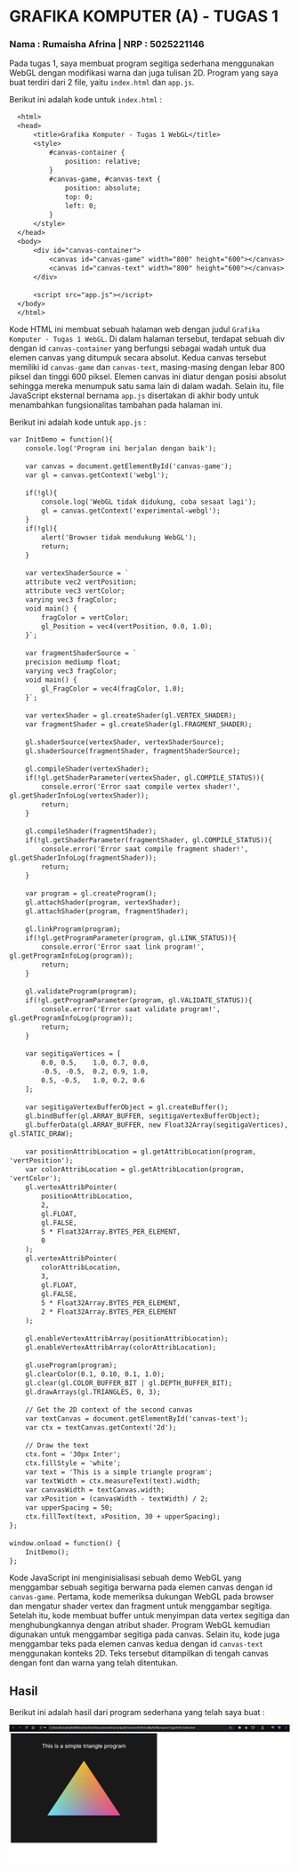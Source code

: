 # GRAFIKA KOMPUTER (A) - TUGAS 1

### Nama : Rumaisha Afrina | NRP : 5025221146


Pada tugas 1, saya membuat program segitiga sederhana menggunakan WebGL dengan modifikasi warna dan juga tulisan 2D. Program yang saya buat terdiri dari 2 file, yaitu `index.html` dan `app.js`. 

Berikut ini adalah kode untuk `index.html` :
```
  <html>
  <head>
      <title>Grafika Komputer - Tugas 1 WebGL</title>
      <style>
          #canvas-container {
              position: relative;
          }
          #canvas-game, #canvas-text {
              position: absolute;
              top: 0;
              left: 0;
          }
      </style>
  </head>
  <body>
      <div id="canvas-container">
          <canvas id="canvas-game" width="800" height="600"></canvas>
          <canvas id="canvas-text" width="800" height="600"></canvas>
      </div>
  
      <script src="app.js"></script>
  </body>
  </html>
```

Kode HTML ini membuat sebuah halaman web dengan judul `Grafika Komputer - Tugas 1 WebGL`. Di dalam halaman tersebut, terdapat sebuah div dengan id `canvas-container` yang berfungsi sebagai wadah untuk dua elemen canvas yang ditumpuk secara absolut. Kedua canvas tersebut memiliki id `canvas-game` dan `canvas-text`, masing-masing dengan lebar 800 piksel dan tinggi 600 piksel. Elemen canvas ini diatur dengan posisi absolut sehingga mereka menumpuk satu sama lain di dalam wadah. Selain itu, file JavaScript eksternal bernama `app.js` disertakan di akhir body untuk menambahkan fungsionalitas tambahan pada halaman ini.

Berikut ini adalah kode untuk `app.js` : 

```
var InitDemo = function(){
    console.log('Program ini berjalan dengan baik');

    var canvas = document.getElementById('canvas-game');
    var gl = canvas.getContext('webgl');

    if(!gl){
        console.log('WebGL tidak didukung, coba sesaat lagi');
        gl = canvas.getContext('experimental-webgl');
    }
    if(!gl){
        alert('Browser tidak mendukung WebGL');
        return;
    }

    var vertexShaderSource = `
    attribute vec2 vertPosition;
    attribute vec3 vertColor;
    varying vec3 fragColor;
    void main() {
        fragColor = vertColor;
        gl_Position = vec4(vertPosition, 0.0, 1.0);
    }`;

    var fragmentShaderSource = `
    precision mediump float;
    varying vec3 fragColor;
    void main() {
        gl_FragColor = vec4(fragColor, 1.0);
    }`;

    var vertexShader = gl.createShader(gl.VERTEX_SHADER);
    var fragmentShader = gl.createShader(gl.FRAGMENT_SHADER);

    gl.shaderSource(vertexShader, vertexShaderSource);
    gl.shaderSource(fragmentShader, fragmentShaderSource);

    gl.compileShader(vertexShader);
    if(!gl.getShaderParameter(vertexShader, gl.COMPILE_STATUS)){
        console.error('Error saat compile vertex shader!', gl.getShaderInfoLog(vertexShader));
        return;
    }

    gl.compileShader(fragmentShader);
    if(!gl.getShaderParameter(fragmentShader, gl.COMPILE_STATUS)){
        console.error('Error saat compile fragment shader!', gl.getShaderInfoLog(fragmentShader));
        return;
    }

    var program = gl.createProgram();
    gl.attachShader(program, vertexShader);
    gl.attachShader(program, fragmentShader);

    gl.linkProgram(program);
    if(!gl.getProgramParameter(program, gl.LINK_STATUS)){
        console.error('Error saat link program!', gl.getProgramInfoLog(program));
        return;
    }

    gl.validateProgram(program);
    if(!gl.getProgramParameter(program, gl.VALIDATE_STATUS)){
        console.error('Error saat validate program!', gl.getProgramInfoLog(program));
        return;
    }

    var segitigaVertices = [
        0.0, 0.5,    1.0, 0.7, 0.0,
        -0.5, -0.5,  0.2, 0.9, 1.0, 
        0.5, -0.5,   1.0, 0.2, 0.6
    ];

    var segitigaVertexBufferObject = gl.createBuffer();
    gl.bindBuffer(gl.ARRAY_BUFFER, segitigaVertexBufferObject);
    gl.bufferData(gl.ARRAY_BUFFER, new Float32Array(segitigaVertices), gl.STATIC_DRAW);

    var positionAttribLocation = gl.getAttribLocation(program, 'vertPosition');
    var colorAttribLocation = gl.getAttribLocation(program, 'vertColor');
    gl.vertexAttribPointer(
        positionAttribLocation,
        2,
        gl.FLOAT,
        gl.FALSE,
        5 * Float32Array.BYTES_PER_ELEMENT,
        0
    );
    gl.vertexAttribPointer(
        colorAttribLocation,
        3,
        gl.FLOAT,
        gl.FALSE,
        5 * Float32Array.BYTES_PER_ELEMENT,
        2 * Float32Array.BYTES_PER_ELEMENT
    );

    gl.enableVertexAttribArray(positionAttribLocation);
    gl.enableVertexAttribArray(colorAttribLocation);

    gl.useProgram(program);
    gl.clearColor(0.1, 0.10, 0.1, 1.0);
    gl.clear(gl.COLOR_BUFFER_BIT | gl.DEPTH_BUFFER_BIT);
    gl.drawArrays(gl.TRIANGLES, 0, 3);

    // Get the 2D context of the second canvas
    var textCanvas = document.getElementById('canvas-text');
    var ctx = textCanvas.getContext('2d');

    // Draw the text
    ctx.font = '30px Inter';
    ctx.fillStyle = 'white';
    var text = 'This is a simple triangle program';
    var textWidth = ctx.measureText(text).width;
    var canvasWidth = textCanvas.width;
    var xPosition = (canvasWidth - textWidth) / 2;
    var upperSpacing = 50;
    ctx.fillText(text, xPosition, 30 + upperSpacing);
};

window.onload = function() {
    InitDemo();
};
```

Kode JavaScript ini menginisialisasi sebuah demo WebGL yang menggambar sebuah segitiga berwarna pada elemen canvas dengan id `canvas-game`. Pertama, kode memeriksa dukungan WebGL pada browser dan mengatur shader vertex dan fragment untuk menggambar segitiga. Setelah itu, kode membuat buffer untuk menyimpan data vertex segitiga dan menghubungkannya dengan atribut shader. Program WebGL kemudian digunakan untuk menggambar segitiga pada canvas. Selain itu, kode juga menggambar teks pada elemen canvas kedua dengan id `canvas-text` menggunakan konteks 2D. Teks tersebut ditampilkan di tengah canvas dengan font dan warna yang telah ditentukan.

## Hasil
Berikut ini adalah hasil dari program sederhana yang telah saya buat :

![hasil](https://github.com/grafkom-a-2024/tugas-individu-grafkom-a-rumaishafrn/blob/main/Tugas%201/Hasil.png)
